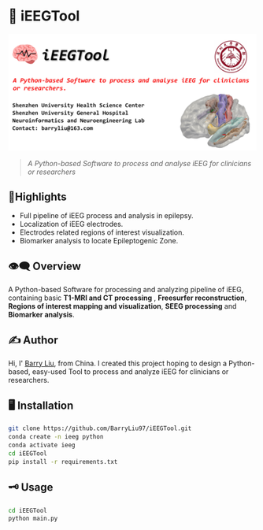 # 🧠 iEEGTool

![iEEGTool](logo/LOGO.jpg)

> *A Python-based Software to process and analyse iEEG for clinicians or researchers*

## 🔆Highlights

- Full pipeline of iEEG process and analysis in epilepsy.
- Localization of iEEG electrodes.
- Electrodes related regions of interest visualization.
- Biomarker analysis to locate Epileptogenic Zone.

## 👁️‍🗨️ Overview

A Python-based Software for processing and analyzing pipeline of iEEG, containing basic __T1-MRI and CT processing__ , __Freesurfer reconstruction__, __Regions of interest mapping and visualization__, __SEEG processing__ and __Biomarker analysis__.

## ✍️ Author

Hi, I' [Barry Liu](https://github.com/BarryLiu97), from China. I created this project hoping to design a Python-based, easy-used Tool to process and analyze iEEG for clinicians or researchers.

## 🖥️ Installation

```bash
git clone https://github.com/BarryLiu97/iEEGTool.git
conda create -n ieeg python
conda activate ieeg
cd iEEGTool
pip install -r requirements.txt
```

## 🗝️ Usage

```bash
cd iEEGTool
python main.py
```
